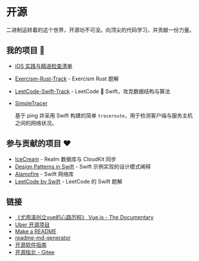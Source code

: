 # 开源

二进制运转着的这个世界，开源功不可没。向顶尖的代码学习，并贡献一份力量。

## 我的项目 🚀

- [iOS 实践与精进检查清单](https://github.com/Binlogo/iOS-Practice-Checklist)

- [Exercism-Rust-Track](https://github.com/Binlogo/Exercism-Rust-Track) - Exercism Rust 题解

- [LeetCode-Swift-Track](https://github.com/Binlogo/LeetCode-Swift-Track) - LeetCode 💖 Swift，攻克数据结构与算法

- [SimpleTracer](https://github.com/Binlogo/SimpleTracer)

  基于 ping 并采用 Swift 构建的简单 `traceroute`，用于检测客户端与服务主机之间的网络状况。

## 参与贡献的项目 ❤️

- [IceCream](https://github.com/caiyue1993/IceCream) - Realm 数据库与 CloudKit 同步
- [Design Patterns in Swift](https://github.com/ochococo/Design-Patterns-In-Swift) - Swift 示例实现的设计模式阐释
- [Alamofire](https://github.com/Alamofire/Alamofire) - Swift 网络库
- [LeetCode by Swift](https://github.com/soapyigu/LeetCode-Swift) - LeetCode 的 Swift 题解

## 链接

- [《尤雨溪创立vue的心路历程》 Vue.js - The Documentary](https://www.bilibili.com/video/av92525472/)
- [Uber 开源项目](https://uber.github.io/#/projects)
- [Make a README](https://www.makeareadme.com/)
- [readme-md-generator](https://github.com/kefranabg/readme-md-generator)
- [开源软件指南](https://opensource.guide/zh-hans/)
- [开源指北 - Gitee](https://gitee.com/opensource-guide/)